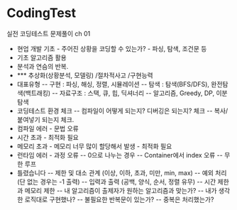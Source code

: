 # CodingTest

실전 코딩테스트 문제풀이
ch 01
  - 현업 개발 기초 - 주어진 상황을 코딩할 수 있는가? - 파싱, 탐색, 조건문 등
  - 기초 알고리즘 활용
  - 분석과 연슴의 반복.
  - *** 추상화(상황분석, 모델링) /절차적사고 /구현능력
  - 대표유형
    -- 구현 : 파싱, 해싱, 정렬, 시뮬레이션
    -- 탐색 : 탐색(BFS/DFS), 완전탐색(백트래킹)
    -- 자료구조 : 스택, 큐, 힙, 딕셔너리
    -- 알고리즘, Greedy, DP, 이분탐색
  - 코딩테스트 환경 체크
    -- 컴파일이 어떻게 되는지? 디버깅은 되는지? 체크
    -- 복사/붙여넣기 되는지 체크.
  - 컴파일 에러 - 문법 오류
  - 시간 초과 - 최적화 필요
  - 메모리 초과 - 메모리 너무 많이 할당해서 발생 - 최적화 필요
  - 런타임 에러 - 과정 오류
    -- 0으로 나누는 경우
    -- Container에서 index 오류
    -- 무한 루프
  - 틀렸습니다
    -- 제한 및 대소 관계 (이상, 이하, 초과, 미만, min, max)
    -- 예외 처리 (단 없는 경우는 -1 출력)
    -- 입력과 출력 (공백, 양식, 순서, 정렬 유무)
    -- 시간 제한과 메모리 제한
    -- 내 알고리즘이 출제자가 원하는 알고리즘과 맞는가?
    -- 내가 생각한 로직대로 구현했나?
    -- 불필요한 반복문이 있는가?
    -- 중복은 처리했는가?
  
  
